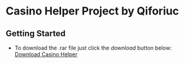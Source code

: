 # Casino Helper Project by Qiforiuc


## Getting Started

- To download the .rar file just click the _download_ button below:
    <a href="https://github.com//Qiforiuc/GTACasinoHelper/blob/master/casino.rar" download="casino.rar">Download Casino Helper</a>
